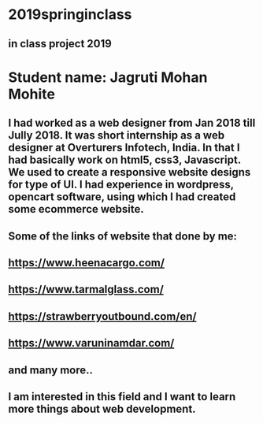 # 2019springinclass
## in class project 2019

# Student name: Jagruti Mohan Mohite
## I had worked as a web designer from Jan 2018 till Jully 2018. It was short internship as a web designer at Overturers Infotech, India. In that I had basically work on html5, css3, Javascript. We used to create a responsive website designs for type of UI.  I had experience in wordpress, opencart software, using which I had created some ecommerce website. 

## Some of the links of website that done by me:
##  https://www.heenacargo.com/
##	https://www.tarmalglass.com/
##	https://strawberryoutbound.com/en/
##	https://www.varuninamdar.com/
##  and many more..

## I  am interested in this field and I want to learn more things about web development.
